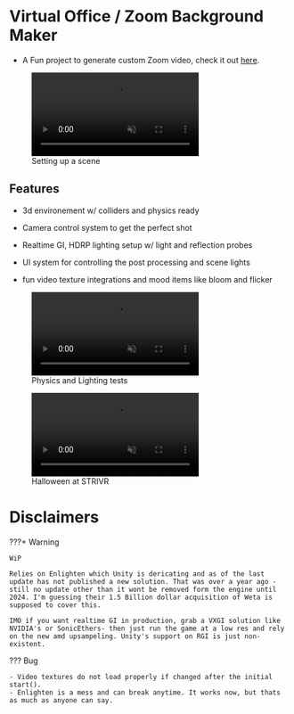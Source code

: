 # Virtual Office / Zoom Background Maker

- A Fun project to generate custom Zoom video, check it out [here](https://github.com/cloudymax/Unity-References/tree/main/ZoomBackgroundMaker).

<figure markdown> <!--  -->
    <video autoplay loop muted src="https://thumbs.gfycat.com/SardonicGlaringHorsemouse-mobile.mp4">
    </video>
  <figcaption>Setting up a scene</figcaption>
</figure>

## Features

- 3d environement w/ colliders and physics ready

- Camera control system to get the perfect shot

- Realtime GI, HDRP lighting setup w/ light and reflection probes

- UI system for controlling the post processing and scene lights

- fun video texture integrations and mood items like bloom and flicker

<figure markdown> <!--  -->
    <video autoplay loop muted src="https://thumbs.gfycat.com/HorribleUnderstatedIbizanhound-mobile.mp4">
    </video>
  <figcaption>Physics and Lighting tests</figcaption>
</figure>

<figure markdown> <!--  -->
    <video autoplay loop muted src="https://thumbs.gfycat.com/BrokenDeadJoey-mobile.mp4">
    </video>
  <figcaption>Halloween at STRIVR</figcaption>
</figure>

# Disclaimers

???+ Warning 

    WiP

    Relies on Enlighten which Unity is dericating and as of the last update has not published a new solution. That was over a year ago - still no update other than it wont be removed form the engine until 2024. I'm guessing their 1.5 Billion dollar acquisition of Weta is supposed to cover this.

    IMO if you want realtime GI in production, grab a VXGI solution like NVIDIA's or SonicEthers- then just run the game at a low res and rely on the new amd upsampeling. Unity's support on RGI is just non-existent.

??? Bug

    - Video textures do not load properly if changed after the initial start().
    - Enlighten is a mess and can break anytime. It works now, but thats as much as anyone can say.